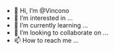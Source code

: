 - 👋 Hi, I’m @Vincono
- 👀 I’m interested in ...
- 🌱 I’m currently learning ...
- 💞️ I’m looking to collaborate on ...
- 📫 How to reach me ...

<!---
Vincono/Vincono is a ✨ special ✨ repository because its `README.md` (this file) appears on your GitHub profile.
You can click the Preview link to take a look at your changes.
--->
